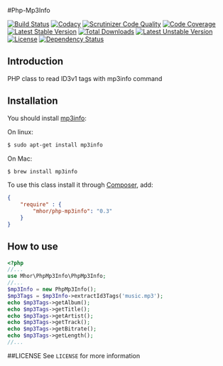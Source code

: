 #Php-Mp3Info

[![Build Status](https://travis-ci.org/mhor-music/php-mp3info.svg?branch=master)](https://travis-ci.org/mhor-music/php-mp3info) [![Codacy](https://www.codacy.com/project/badge/9783f65810cf4d71a659f441d7ea4123)](https://www.codacy.com/public/mhor-music/php-mp3info/master/dashboard) [![Scrutinizer Code Quality](https://scrutinizer-ci.com/g/mhor-music/php-mp3info/badges/quality-score.png?b=master)](https://scrutinizer-ci.com/g/mhor-music/php-mp3info/?branch=master) [![Code Coverage](https://scrutinizer-ci.com/g/mhor-music/php-mp3info/badges/coverage.png?b=master)](https://scrutinizer-ci.com/g/mhor-music/php-mp3info/?branch=master) [![Latest Stable Version](https://poser.pugx.org/mhor/php-mp3info/v/stable.png)](https://packagist.org/packages/mhor/php-mp3info) [![Total Downloads](https://poser.pugx.org/mhor/php-mp3info/downloads.png)](https://packagist.org/packages/mhor/php-mp3info) [![Latest Unstable Version](https://poser.pugx.org/mhor/php-mp3info/v/unstable.png)](https://packagist.org/packages/mhor/php-mp3info) [![License](https://poser.pugx.org/mhor/php-mp3info/license.png)](https://packagist.org/packages/mhor/php-mp3info) [![Dependency Status](https://www.versioneye.com/user/projects/53ac2c0ed043f95c24000021/badge.svg?style=flat)](https://www.versioneye.com/user/projects/53ac2c0ed043f95c24000021)
## Introduction
PHP class to read ID3v1 tags with mp3info command

## Installation

You should install [mp3info](http://manpages.ubuntu.com/manpages/gutsy/man1/mp3info.1.html):

On linux:
```bash
$ sudo apt-get install mp3info
```

On Mac:
```bash
$ brew install mp3info
```

To use this class install it through [Composer](https://getcomposer.org/), add:
```json
{
    "require" : {
        "mhor/php-mp3info": "0.3"
    }
}
```

## How to use
```php
<?php
//...
use Mhor\PhpMp3Info\PhpMp3Info;
//...
$mp3Info = new PhpMp3Info();
$mp3Tags = $mp3Info->extractId3Tags('music.mp3');
echo $mp3Tags->getAlbum();
echo $mp3Tags->getTitle();
echo $mp3Tags->getArtist();
echo $mp3Tags->getTrack();
echo $mp3Tags->getBitrate();
echo $mp3Tags->getLength();
//...
```

##LICENSE
See `LICENSE` for more information



